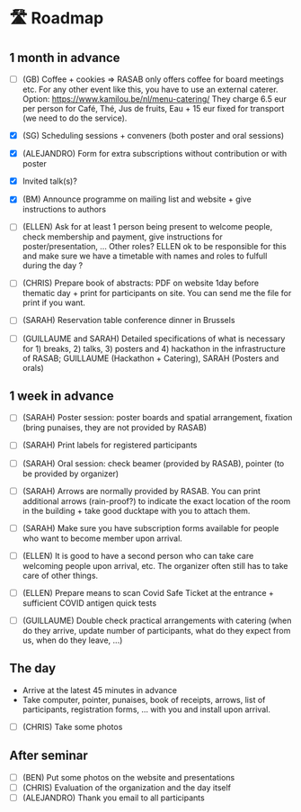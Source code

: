 # 🛣️ Roadmap

## 1 month in advance 
- [ ] (GB) Coffee + cookies => RASAB only offers coffee for board meetings etc. For any other event like this, you have to use an external caterer. Option:  https://www.kamilou.be/nl/menu-catering/
They charge 6.5 eur per person for Café, Thé, Jus de fruits, Eau + 15 eur fixed for transport (we need to do the service). 

- [x] (SG) Scheduling sessions  + conveners (both poster and oral sessions) 

- [x] (ALEJANDRO) Form for extra subscriptions without contribution or with poster 
- [x] Invited talk(s)? 
- [x] (BM) Announce programme on mailing list and website + give instructions to authors 
- [ ] (ELLEN)  Ask for at least 1 person being present to welcome people, check membership and payment, give instructions for poster/presentation, … Other roles? ELLEN ok to be responsible for this and make sure we have a timetable with names and roles to fulfull during the day ?
- [ ] (CHRIS) Prepare book of abstracts: PDF on website 1day before thematic day + print for participants on site. You can send me the file for print if you want. 
- [ ] (SARAH) Reservation table conference dinner in Brussels
- [ ] (GUILLAUME and SARAH) Detailed specifications of what is necessary for 1) breaks, 2) talks, 3) posters and 4) hackathon in the infrastructure of RASAB; GUILLAUME (Hackathon + Catering), SARAH (Posters and orals) 

 

## 1 week in advance 
- [ ] (SARAH) Poster session: poster boards and spatial arrangement, fixation (bring punaises, they are not provided by RASAB) 
- [ ] (SARAH) Print labels for registered participants 
- [ ] (SARAH) Oral session: check beamer (provided by RASAB), pointer (to be provided by organizer) 
- [ ] (SARAH) Arrows are normally provided by RASAB. You can print additional arrows (rain-proof?) to indicate the exact location of the room in the building + take good ducktape with you to attach them. 
- [ ] (SARAH) Make sure you have subscription forms available for people who want to become member upon arrival. 
- [ ] (ELLEN) It is good to have a second person who can take care welcoming people upon arrival, etc. The organizer often still has to take care of other things. 
- [ ] (ELLEN) Prepare means to scan Covid Safe Ticket at the entrance + sufficient COVID antigen quick tests
- [ ] (GUILLAUME) Double check practical arrangements with catering (when do they arrive, update number of participants, what do they expect from us, when do they leave, ...)


## The day 
-  Arrive at the latest 45 minutes in advance 
-  Take computer,  pointer, punaises, book of receipts, arrows, list of participants, registration forms, … with you and install upon arrival. 
- [ ] (CHRIS) Take some photos

## After seminar
- [ ] (BEN) Put some photos on the website and presentations
- [ ] (CHRIS) Evaluation of the organization and the day itself 
- [ ] (ALEJANDRO) Thank you email to all participants
